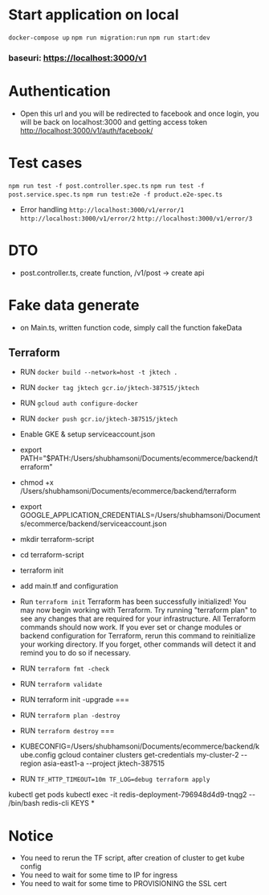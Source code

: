 # Start application on local

`docker-compose up`
`npm run migration:run`
`npm run start:dev`

### baseuri: <https://localhost:3000/v1>

# Authentication

- Open this url and you will be redirected to facebook and once login, you will be back on localhost:3000 and getting access token
<http://localhost:3000/v1/auth/facebook/>

# Test cases

`npm run test -f post.controller.spec.ts`
`npm run test -f post.service.spec.ts`
`npm run test:e2e -f product.e2e-spec.ts`

- Error handling
`http://localhost:3000/v1/error/1`
`http://localhost:3000/v1/error/2`
`http://localhost:3000/v1/error/3`

# DTO

- post.controller.ts, create function, /v1/post -> create api

# Fake data generate

- on Main.ts, written function code, simply call the function fakeData


## Terraform

- RUN `docker build --network=host -t jktech .`
- RUN `docker tag jktech gcr.io/jktech-387515/jktech`
- RUN `gcloud auth configure-docker`
- RUN `docker push gcr.io/jktech-387515/jktech`

- Enable GKE & setup serviceaccount.json
- export PATH="$PATH:/Users/shubhamsoni/Documents/ecommerce/backend/terraform"
- chmod +x /Users/shubhamsoni/Documents/ecommerce/backend/terraform
- export GOOGLE_APPLICATION_CREDENTIALS=/Users/shubhamsoni/Documents/ecommerce/backend/serviceaccount.json
- mkdir terraform-script
- cd terraform-script
- terraform init
- add main.tf and configuration
- Run `terraform init`
Terraform has been successfully initialized!
You may now begin working with Terraform. Try running "terraform plan" to see
any changes that are required for your infrastructure. All Terraform commands
should now work.
If you ever set or change modules or backend configuration for Terraform,
rerun this command to reinitialize your working directory. If you forget, other
commands will detect it and remind you to do so if necessary.
- RUN `terraform fmt -check`
- RUN `terraform validate`
- RUN terraform init -upgrade
===
- RUN `terraform plan -destroy`
- RUN `terraform destroy`
===

- KUBECONFIG=/Users/shubhamsoni/Documents/ecommerce/backend/kube.config gcloud container clusters get-credentials my-cluster-2 --region asia-east1-a --project jktech-387515

- RUN `TF_HTTP_TIMEOUT=10m TF_LOG=debug terraform apply`

kubectl get pods
kubectl exec -it redis-deployment-796948d4d9-tnqg2 -- /bin/bash
redis-cli
KEYS *

# Notice

- You need to rerun the TF script, after creation of cluster to get kube config
- You need to wait for some time to IP for ingress
- You need to wait for some time to PROVISIONING the SSL cert

